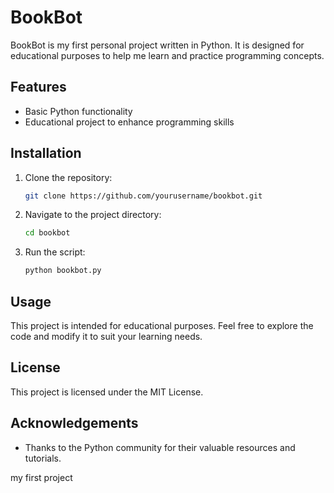 # BookBot

BookBot is my first personal project written in Python. It is designed for educational purposes to help me learn and practice programming concepts.

## Features

- Basic Python functionality
- Educational project to enhance programming skills

## Installation

1. Clone the repository:
    ```bash
    git clone https://github.com/yourusername/bookbot.git
    ```
2. Navigate to the project directory:
    ```bash
    cd bookbot
    ```
3. Run the script:
    ```bash
    python bookbot.py
    ```

## Usage

This project is intended for educational purposes. Feel free to explore the code and modify it to suit your learning needs.

## License

This project is licensed under the MIT License.

## Acknowledgements

- Thanks to the Python community for their valuable resources and tutorials.


my first project
